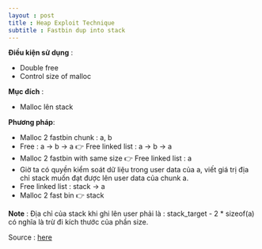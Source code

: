 ```yaml
---
layout : post 
title : Heap Exploit Technique 
subtitle : Fastbin dup into stack  
--- 
```


**Điều kiện sử dụng** :  
 - Double free  
 - Control size of malloc  

**Mục đích** : 
 - Malloc lên stack  

**Phương pháp**:  
 - Malloc 2 fastbin chunk : a, b  
 - Free : a -> b -> a  👉 Free linked list : a -> b -> a  
 - Malloc 2 fastbin with same size  👉 Free linked list : a  
 - Giờ ta có quyền kiểm soát dữ liệu trong user data của a, viết giá trị địa chỉ stack muốn đạt được lên user data của chunk a.  
 - Free linked list : stack -> a  
 - Malloc 2 fast bin 👉 stack  

**Note** : Địa chỉ của stack khi ghi lên user phải là : stack_target - 2 * sizeof(a) có nghĩa là trừ đi kích thước của phần size.  

Source : [here](https://github.com/shellphish/how2heap/blob/master/glibc_2.25/fastbin_dup_into_stack.c)  
